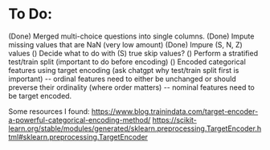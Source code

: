 # To Do:

(Done) Merged multi-choice questions into single columns.
(Done) Impute missing values that are NaN (very low amount)
(Done) Impure (S, N, Z) values 
() Decide what to do with (S) true skip values?
() Perform a stratified test/train split (important to do before encoding) 
() Encoded categorical features using target encoding (ask chatgpt why test/train split first is important)
   -- ordinal features need to either be unchanged or should preverse their ordinality (where order matters)
   -- nominal features need to be target encoded.

Some resources I found:
https://www.blog.trainindata.com/target-encoder-a-powerful-categorical-encoding-method/
https://scikit-learn.org/stable/modules/generated/sklearn.preprocessing.TargetEncoder.html#sklearn.preprocessing.TargetEncoder
